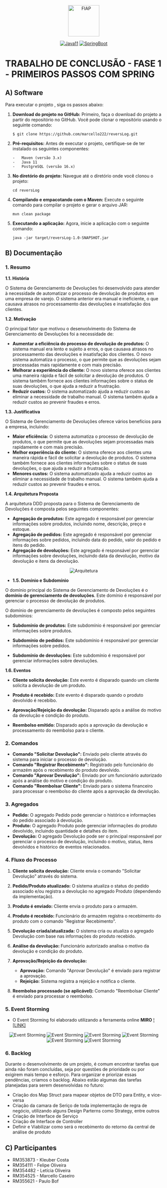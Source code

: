 <div align="center">
<a href="https://www.fiap.com.br" target="_blank">
    <img src="https://on.fiap.com.br/theme/fiap/postech/pos-tech.png" height="100px" alt="FIAP" class="center"/>
</a>

[![Java11](https://img.shields.io/badge/devel-Java-brightgreen)](https://docs.oracle.com/en/java/javase/11)
[![SpringBoot](https://img.shields.io/badge/framework-SpringBoot-brightgreen)](https://docs.spring.io/spring-boot/docs/current/reference/htmlsingle)
</div>

# TRABALHO DE CONCLUSÃO - FASE 1 - PRIMEIROS PASSOS COM SPRING

## A) Software

Para executar o projeto , siga os passos abaixo:
1.  **Download do projeto no GitHub:**  Primeiro, faça o download do projeto a partir do repositório no GitHub. Você pode clonar o repositório usando o seguinte comando:

    ```shell
    $ git clone https://github.com/marcello222/reversLog.git
    ```
4.  **Pré-requisitos:**  Antes de executar o projeto, certifique-se de ter instalado os seguintes componentes:
    ```shell  
    -   Maven (versão 3.x)
    -   Java 11
    -   PostgreSQL (versão 16.x)
     ```
5.  **No diretório do projeto:**  Navegue até o diretório onde você clonou o projeto:
    ```shell
    cd reversLog
    ```
6.  **Compilando e empacotando com o Maven:**  Execute o seguinte comando para compilar o projeto e gerar o arquivo JAR:
    ```shell
    mvn clean package
    ```
8.  **Executando a aplicação:**  Agora, inicie a aplicação com o seguinte comando:
    ```shell
    java -jar target/reversLog-1.0-SNAPSHOT.jar
    ```
## B) Documentação

### 1. Resumo

**1.1. História**

O Sistema de Gerenciamento de Devoluções foi desenvolvido para atender à necessidade de automatizar o processo de devolução de produtos em uma empresa de varejo. O sistema anterior era manual e ineficiente, o que causava atrasos no processamento das devoluções e insatisfação dos clientes.

**1.2. Motivação**

O principal fator que motivou o desenvolvimento do Sistema de Gerenciamento de Devoluções foi a necessidade de:

-   **Aumentar a eficiência do processo de devolução de produtos:** O sistema manual era lento e sujeito a erros, o que causava atrasos no processamento das devoluções e insatisfação dos clientes. O novo sistema automatiza o processo, o que permite que as devoluções sejam processadas mais rapidamente e com mais precisão.
-   **Melhorar a experiência do cliente:** O novo sistema oferece aos clientes uma maneira rápida e fácil de solicitar a devolução de produtos. O sistema também fornece aos clientes informações sobre o status de suas devoluções, o que ajuda a reduzir a frustração.
-   **Reduzir custos:** O sistema automatizado ajuda a reduzir custos ao eliminar a necessidade de trabalho manual. O sistema também ajuda a reduzir custos ao prevenir fraudes e erros.

**1.3. Justificativa**

O Sistema de Gerenciamento de Devoluções oferece vários benefícios para a empresa, incluindo:

-   **Maior eficiência:** O sistema automatiza o processo de devolução de produtos, o que permite que as devoluções sejam processadas mais rapidamente e com mais precisão.
-   **Melhor experiência do cliente:** O sistema oferece aos clientes uma maneira rápida e fácil de solicitar a devolução de produtos. O sistema também fornece aos clientes informações sobre o status de suas devoluções, o que ajuda a reduzir a frustração.
-   **Menores custos:** O sistema automatizado ajuda a reduzir custos ao eliminar a necessidade de trabalho manual. O sistema também ajuda a reduzir custos ao prevenir fraudes e erros.

**1.4. Arquitetura Proposta**

A arquitetura DDD proposta para o Sistema de Gerenciamento de Devoluções é composta pelos seguintes componentes:

-   **Agregação de produtos:** Este agregado é responsável por gerenciar informações sobre produtos, incluindo nome, descrição, preço e estoque.
-   **Agregação de pedidos:** Este agregado é responsável por gerenciar informações sobre pedidos, incluindo data do pedido, valor do pedido e itens do pedido.
-   **Agregação de devoluções:** Este agregado é responsável por gerenciar informações sobre devoluções, incluindo data da devolução, motivo da devolução e itens da devolução.

<p align="center">
  <img src="images/arquitetura-1.png" alt="Arquitetura" />
</p>


- **1.5. Domínio e Subdomínio**

O domínio principal do Sistema de Gerenciamento de Devoluções é o **domínio de gerenciamento de devoluções**. Este domínio é responsável por gerenciar o processo de devolução de produtos.

O domínio de gerenciamento de devoluções é composto pelos seguintes subdomínios:

-   **Subdomínio de produtos:** Este subdomínio é responsável por gerenciar informações sobre produtos.

-   **Subdomínio de pedidos:** Este subdomínio é responsável por gerenciar informações sobre pedidos.

-   **Subdomínio de devoluções:** Este subdomínio é responsável por gerenciar informações sobre devoluções.

**1.6. Eventos**

-   **Cliente solicita devolução:** Este evento é disparado quando um cliente solicita a devolução de um produto.

-   **Produto é recebido:** Este evento é disparado quando o produto devolvido é recebibo.

-   **Aprovação/Rejeição da devolução:** Disparado após a análise do motivo da devolução e condição do produto.

-   **Reembolso emitido:** Disparado após a aprovação da devolução e processamento do reembolso para o cliente.


### 2. Comandos

-   **Comando "Solicitar Devolução":** Enviado pelo cliente através do sistema para iniciar o processo de devolução.
-   **Comando "Registrar Recebimento":** Registrado pelo funcionário do armazém após o recebimento do produto devolvido.
-   **Comando "Aprovar Devolução":** Enviado por um funcionário autorizado após a análise do motivo e condição do produto.
-   **Comando "Reembolsar Cliente":** Enviado para o sistema financeiro para processar o reembolso do cliente após a aprovação da devolução.

###  3. Agregados

-   **Pedido:** O agregado Pedido pode gerenciar o histórico e informações do pedido associado à devolução.
-   **Produto:** O agregado Produto pode gerenciar informações do produto devolvido, incluindo quantidade e detalhes do item.
-   **Devolução:** O agregado Devolução pode ser o principal responsável por gerenciar o processo de devolução, incluindo o motivo, status, itens devolvidos e histórico de eventos relacionados.

###  4. Fluxo do Processo

1.  **Cliente solicita devolução:** Cliente envia o comando "Solicitar Devolução" através do sistema.

2.  **Pedido/Produto atualizado:** O sistema atualiza o status do pedido associado e/ou registra a devolução no agregado Produto (dependendo da implementação).

3.  **Produto é enviado:** Cliente envia o produto para o armazém.

4.  **Produto é recebido:** Funcionário do armazém registra o recebimento do produto com o comando "Registrar Recebimento".

5.  **Devolução criada/atualizada:** O sistema cria ou atualiza o agregado Devolução com base nas informações do produto recebido.

6.  **Análise da devolução:** Funcionário autorizado analisa o motivo da devolução e condição do produto.

7.  **Aprovação/Rejeição da devolução:**

    -   **Aprovação:** Comando "Aprovar Devolução" é enviado para registrar a aprovação.
    -   **Rejeição:** Sistema registra a rejeição e notifica o cliente.
8.  **Reembolso processado (se aplicável):** Comando "Reembolsar Cliente" é enviado para processar o reembolso.


###  5. Event Storming

-   O Event Storming foi elaborado utilizando a ferramenta online **MIRO**
[![LINK]](https://miro.com/app/board/uXjVKTlAnh4=/)

<p align="center">
  <img src="images/event-storming-1.png" alt="Event Storming" />
  <img src="images/event-storming-2.png" alt="Event Storming" />
  <img src="images/event-storming-3.png" alt="Event Storming" />
  <img src="images/event-storming-4.png" alt="Event Storming" />
  <img src="images/event-storming-5.png" alt="Event Storming" />
  <img src="images/event-storming-6.png" alt="Event Storming" />
</p>

###  6. Backlog

Durante o desenvolvimento de um projeto, é comum encontrar tarefas que ainda não foram concluídas, seja por questões de prioridade ou por exigirem mais tempo e esforço. Para organizar e priorizar essas pendências, criamos o backlog. Abaixo estão algumas das tarefas planejadas para serem desenvolvidas no futuro:

-   Criação dos Map Struct para mapear objetos de DTO para Entity, e vice-versa
-   Criação da camara de Seriço de toda implementação de regra de negócio, utilizando alguns Design Parterns como Strategy, entre outros
-   Criação de Interface de Serviço
-   Criação de Interface de Controller
-   Definir e Viabilizar como será o recebimento do retorno da central de análise de produto

## C) Participantes

-   RM353873 - Kleuber Costa
-   RM354111 - Felipe Oliveira
-   RM354482 - Letícia Oliveira
-   RM354525 - Marcello Caseiro
-   RM355621 - Paulo Bof
